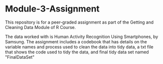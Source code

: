 # Module-3-Assignment
This repository is for a peer-graded assignment as part of the Getting and Cleaning Data Module of R Course.

The data worked with is Human Activity Recognition Using Smartphones, by Samsung.
The assignment includes a codebook that has details on the variable names and process used to clean the data into tidy data, a txt file that shows the code used to tidy the data, and final tidy data set named "FinalDataSet"
